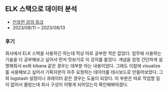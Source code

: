 ## ELK 스택으로 데이터 분석

- [인프런 강의 링크](https://www.inflearn.com/course/elk-%EC%8A%A4%ED%83%9D-%EB%8D%B0%EC%9D%B4%ED%84%B0-%EB%B6%84%EC%84%9D)
- 2023/08/11 ~ 2023/08/13

### 후기

회사에서 ELK 스텍을 사용하긴 하는데 막상 따로 공부한 적은 없었다. 
업무에 사용하는 기술을 더 공부해보고 싶어서 먼저 맛보기로 이 강의를 들었다. 
개념을 엄청 간단하게 설명해줘서 es와 kibana 같은 경우는 대부분 아는 내용이었다.
그래도 이참에 visualize를 사용해보고 싶어서 기획자분이 자주 요청하는 데이터를 데시보드로 만들어보았다.
그 외 logstash 설정이나 큐레이터 같은 경우는 도움이 되었다. 
이 부분은 따로 작업할 일이 없어서 몰랐는데 회사 구성이 어떻게 되어있는지 확인해봐야겠다.

